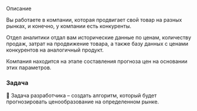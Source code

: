 Описание

Вы работаете в компании, которая продвигает свой товар на разных рынках, и конечно, у компании есть конкуренты. 

Отдел аналитики отдал вам исторические данные по ценам, количеству продаж, затрат на продвижение товара, а также базу данных с ценами конкурентов на аналогичный продукт.

Компания находится на этапе составления прогноза цен на основании этих параметров.

### Задача

<aside>
👾 Задача разработчика – создать алгоритм, который будет прогнозировать ценообразование на определенном рынке.

</aside>
